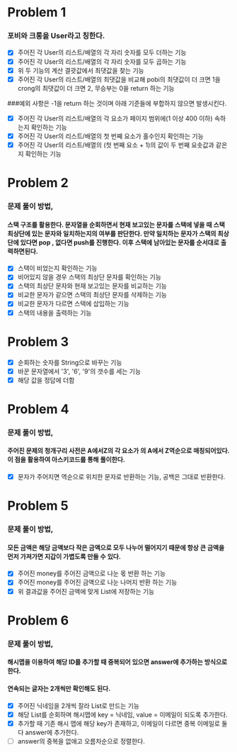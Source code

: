 # Problem 1
### 포비와 크롱을 User라고 칭한다.
- [x] 주어진 각 User의 리스트/배열의 각 자리 숫자를 모두 더하는 기능
- [x] 주어진 각 User의 리스트/배열의 각 자리 숫자를 모두 곱하는 기능
- [x] 위 두 기능의 계산 결괏값에서 최댓값을 찾는 기능
- [x] 주어진 각 User의 리스트/배열의 최댓값을 비교해 pobi의 최댓값이 더 크면 1을 crong의 최댓값이 더 크면 2, 무승부는 0을 return 하는 기능

###예외 사항은 -1을 return 하는 것이며 아래 기준들에 부합하지 않으면 발생시킨다.
- [x] 주어진 각 User의 리스트/배열의 각 요소가 페이지 범위에(1 이상 400 이하) 속하는지 확인하는 기능
- [x] 주어진 각 User의 리스트/배열의 첫 번째 요소가 홀수인지 확인하는 기능
- [x] 주어진 각 User의 리스트/배열의 (첫 번째 요소 + 1)의 값이 두 번째 요솟값과 같은지 확인하는 기능

# Problem 2
### 문제 풀이 방법,
#### 스택 구조를 활용한다. 문자열을 순회하면서 현재 보고있는 문자를 스택에 넣을 때 스택 최상단에 있는 문자와 일치하는지의 여부를 판단한다. 만약 일치하는 문자가 스택의 최상단에 있다면 pop , 없다면 push를 진행한다. 이후 스택에 남아있는 문자를 순서대로 출력하면된다.
- [x] 스택이 비었는지 확인하는 기능
- [x] 비어있지 않을 경우 스택의 최상단 문자를 확인하는 기능
- [x] 스택의 최상단 문자와 현재 보고있는 문자를 비교하는 기능
- [x] 비교한 문자가 같으면 스택의 최상단 문자를 삭제하는 기능
- [x] 비교한 문자가 다르면 스택에 삽입하는 기능
- [x] 스택의 내용을 출력하는 기능

# Problem 3
- [x] 순회하는 숫자를 String으로 바꾸는 기능
- [x] 바꾼 문자열에서 '3', '6', '9'의 갯수를 세는 기능
- [x] 해당 값을 정답에 더함

# Problem 4
### 문제 풀이 방법,
#### 주어진 문제의 청개구리 사전은 A에서Z의 각 요소가 의 A에서 Z역순으로 매칭되어있다. 이 점을 활용하여 아스키코드를 통해 풀이한다.
- [x] 문자가 주어지면 역순으로 위치한 문자로 반환하는 기능, 공백은 그대로 반환한다.

# Problem 5
### 문제 풀이 방법,
#### 모든 금액은 해당 금액보다 작은 금액으로 모두 나누어 떨어지기 때문에 항상 큰 금액을 먼저 가져가면 지갑이 가볍도록 만들 수 있다.
- [x] 주어진 money를 주어진 금액으로 나눈 몫 반환 하는 기능
- [x] 주어진 money를 주어진 금액으로 나눈 나머지 반환 하는 기능
- [x] 위 결과값을 주어진 금액에 맞게 List에 저장하는 기능

# Problem 6
### 문제 풀이 방법,
#### 해시맵을 이용하여 해당 ID를 추가할 때 중복되어 있으면 answer에 추가하는 방식으로 한다.
#### 연속되는 글자는 2개씩만 확인해도 된다.
- [x] 주어진 닉네임을 2개씩 잘라 List로 만드는 기능
- [x] 해당 List를 순회하며 해시맵에 key = 닉네임, value = 이메일이 되도록 추가한다.
- [x] 추가할 때 기존 해시 맵에 해당 key가 존재하고, 이메일이 다르면 중복 이메일로 둘 다 answer에 추가한다.
- [ ] answer의 중복을 없애고 오름차순으로 정렬한다.